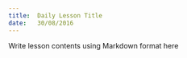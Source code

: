 ```yaml
---
title:  Daily Lesson Title
date:   30/08/2016
---
```


Write lesson contents using Markdown format here